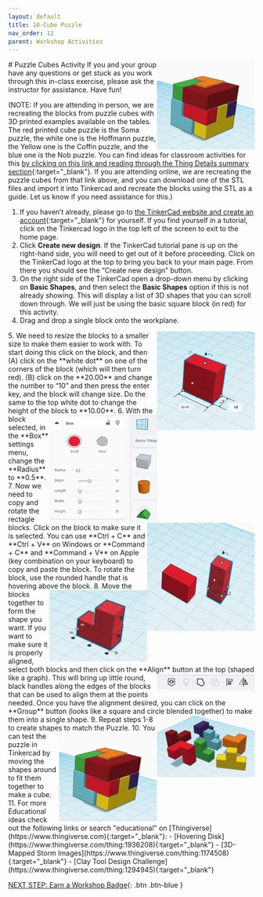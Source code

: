 ```yaml
---
layout: default
title: 10-Cube Puzzle
nav_order: 12
parent: Workshop Activities
---
```

<img src="images/tinkercad-puzzle-07.png" style="float:right;width:200px;" alt="tinkercad logo"> 
# Puzzle Cubes Activity 
If you and your group have any questions or get stuck as you work through this in-class exercise, please ask the instructor for assistance.  Have fun!

(NOTE: If you are attending in person, we are recreating the blocks from puzzle cubes with 3D printed examples available on the tables. The red printed cube puzzle is the Soma puzzle, the white one is the Hoffmann puzzle, the Yellow one is the Coffin puzzle, and the blue one is the Nob puzzle. You can find ideas for classroom activities for this [by clicking on this link and reading through the Thing Details summary section](https://www.thingiverse.com/thing:1565383){:target="_blank"}. If you are attending online, we are recreating the puzzle cubes from that link above, and you can download one of the STL files and import it into Tinkercad and recreate the blocks using the STL as a guide. Let us know if you need assistance for this.)
1. If you haven’t already, please go to [the TinkerCad website and create an account](http://tinkercad.com){:target="_blank"} for yourself. If you find yourself in a tutorial, click on the Tinkercad logo in the top left of the screen to exit to the home page.
2. Click **Create new design**. If the TinkerCad tutorial pane is up on the right-hand side, you will need to get out of it before proceeding. Click on the TinkerCad logo at the top to bring you back to your main page. From there you should see the “Create new design” button. 
3. On the right side of the TinkerCad open a drop-down menu by clicking on **Basic Shapes**, and then select the **Basic Shapes** option if this is not already showing. This will display a list of 3D shapes that you can scroll down through. We will just be using the basic square block (in red) for this activity.
4. Drag and drop a single block onto the workplane. 
<img src="images/tinkercad-puzzle-01.png" style="float:right;width:200px;" alt="resizing a block in tinkercad">
5. We need to resize the blocks to a smaller size to make them easier to work with. To start doing this click on the block, and then (A) click on the **white dot** on one of the corners of the block (which will then turn red). (B) click on the **20.00** and change the number to “10” and then press the enter key, and the block will change size. Do the same to the top white dot to change the height of the block to **10.00**. 
6. <img src="images/tinkercad-puzzle-02.png" style="float:right;width:220px;height:220px;" alt="block attributes menu"> With the block selected, in the **Box** settings menu, change the **Radius** to **0.5**.  
7. <img src="images/tinkercad-puzzle-03.png" style="float:right;width:220px;height:220px;" alt="copied and rotated blocks in tinkercad"> Now we need to copy and rotate the rectagle blocks. Click on the block to make sure it is selected. You can use **Ctrl + C** and **Ctrl + V** on Windows or **Command + C** and **Command + V** on Apple (key combination on your keyboard) to copy and paste the block. To rotate the block, use the rounded handle that is hovering above the block. 
8. <img src="images/tinkercad-puzzle-04.png" style="float:right;width:200px" alt="aligning the blocks"> Move the blocks together to form the shape you want. If you want to make sure it is properly aligned, select both blocks and then click on the **Align** button at the top (shaped like a graph). <img src="images/tinkercad-puzzle-05.png" style="float:right;width:200px" alt="aligning the blocks"> This will bring up little round, black handles along the edges of the blocks that can be used to align them at the points needed. Once you have the alignment desired, you can click on the **Group** button (looks like a square and circle blended together) to make them into a single shape. 
9. <img src="images/tinkercad-puzzle-06.png" style="float:right;width:200px" alt="the final blocks in various colours"> Repeat steps 1-8 to create shapes to match the Puzzle. 
10. <img src="images/tinkercad-puzzle-07.png" style="float:right;width:200px" alt="the blocks made into a cube"> You can test the puzzle in Tinkercad by moving the shapes around to fit them together to make a cube. 
11. For more Educational ideas check out the following links or search "educational" on [Thingiverse](https://www.thingiverse.com){:target="_blank"}:
 - [Hovering Disk](https://www.thingiverse.com/thing:1936208){:target="_blank"}
 - [3D-Mapped Storm Images](https://www.thingiverse.com/thing:1174508){:target="_blank"}
 - [Clay Tool Design Challenge](https://www.thingiverse.com/thing:1294945){:target="_blank"}
 
[NEXT STEP: Earn a Workshop Badge](informal-credentials.html){: .btn .btn-blue }
